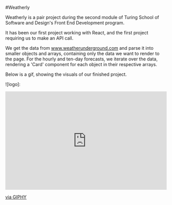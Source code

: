#Weatherly

Weatherly is a pair project during the second module of Turing School of Software and Design's Front End Development program. 

It has been our first project working with React, and the first project requiring us to make an API call. 

We get the data from www.weatherunderground.com and parse it into smaller objects and arrays, containing only the data we want to render to the page. For the hourly and ten-day forecasts, we iterate over the data, rendering a 'Card' component for each object in their respective arrays.

Below is a gif, showing the visuals of our finished project.

![logo]: <div style="width:100%;height:0;padding-bottom:61%;position:relative;"><iframe src="https://giphy.com/embed/5WkBw9ofmNlEobb8Xp" width="100%" height="100%" style="position:absolute" frameBorder="0" class="giphy-embed" allowFullScreen></iframe></div><p><a href="https://giphy.com/gifs/sl-qh-weatherly-5WkBw9ofmNlEobb8Xp">via GIPHY</a></p>
